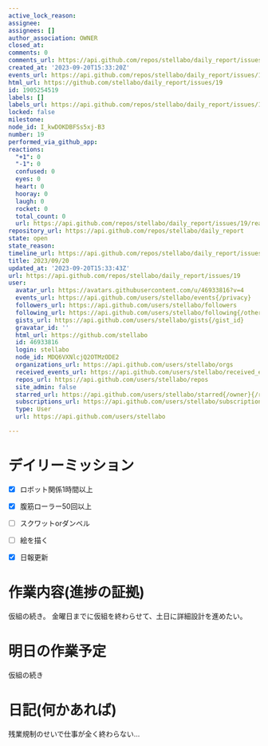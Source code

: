 ```yaml
---
active_lock_reason: 
assignee: 
assignees: []
author_association: OWNER
closed_at: 
comments: 0
comments_url: https://api.github.com/repos/stellabo/daily_report/issues/19/comments
created_at: '2023-09-20T15:33:20Z'
events_url: https://api.github.com/repos/stellabo/daily_report/issues/19/events
html_url: https://github.com/stellabo/daily_report/issues/19
id: 1905254519
labels: []
labels_url: https://api.github.com/repos/stellabo/daily_report/issues/19/labels{/name}
locked: false
milestone: 
node_id: I_kwDOKDBFSs5xj-B3
number: 19
performed_via_github_app: 
reactions:
  "+1": 0
  "-1": 0
  confused: 0
  eyes: 0
  heart: 0
  hooray: 0
  laugh: 0
  rocket: 0
  total_count: 0
  url: https://api.github.com/repos/stellabo/daily_report/issues/19/reactions
repository_url: https://api.github.com/repos/stellabo/daily_report
state: open
state_reason: 
timeline_url: https://api.github.com/repos/stellabo/daily_report/issues/19/timeline
title: 2023/09/20
updated_at: '2023-09-20T15:33:43Z'
url: https://api.github.com/repos/stellabo/daily_report/issues/19
user:
  avatar_url: https://avatars.githubusercontent.com/u/46933816?v=4
  events_url: https://api.github.com/users/stellabo/events{/privacy}
  followers_url: https://api.github.com/users/stellabo/followers
  following_url: https://api.github.com/users/stellabo/following{/other_user}
  gists_url: https://api.github.com/users/stellabo/gists{/gist_id}
  gravatar_id: ''
  html_url: https://github.com/stellabo
  id: 46933816
  login: stellabo
  node_id: MDQ6VXNlcjQ2OTMzODE2
  organizations_url: https://api.github.com/users/stellabo/orgs
  received_events_url: https://api.github.com/users/stellabo/received_events
  repos_url: https://api.github.com/users/stellabo/repos
  site_admin: false
  starred_url: https://api.github.com/users/stellabo/starred{/owner}{/repo}
  subscriptions_url: https://api.github.com/users/stellabo/subscriptions
  type: User
  url: https://api.github.com/users/stellabo

---
```

# デイリーミッション
- [x] ロボット関係1時間以上 
- [x] 腹筋ローラー50回以上 
- [ ] スクワットorダンベル
- [ ] 絵を描く
- [x] 日報更新


# 作業内容(進捗の証拠)

仮組の続き。
金曜日までに仮組を終わらせて、土日に詳細設計を進めたい。

# 明日の作業予定
仮組の続き

# 日記(何かあれば)
残業規制のせいで仕事が全く終わらない…